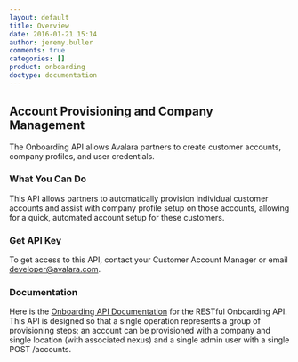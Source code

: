 ```yaml
---
layout: default
title: Overview
date: 2016-01-21 15:14
author: jeremy.buller
comments: true
categories: []
product: onboarding
doctype: documentation
---
```

<h2>Account Provisioning and Company Management</h2>
The Onboarding API allows Avalara partners to create customer accounts, company profiles, and user credentials.
<h3>What You Can Do</h3>
This API allows partners to automatically provision individual customer accounts and assist with company profile setup on those accounts, allowing for a quick, automated account setup for these customers.
<h3>Get API Key</h3>
To get access to this API, contact your Customer Account Manager or email <a href="mailto:developer@avalara.com">developer@avalara.com</a>.
<h3>Documentation</h3>
Here is the <a href="/onboarding/api-reference.html">Onboarding API Documentation</a> for the RESTful Onboarding API. This API is designed so that a single operation represents a group of provisioning steps; an account can be provisioned with a company and single location (with associated nexus) and a single admin user with a single POST /accounts.
